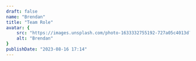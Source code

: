 ```yaml
---
draft: false
name: "Brendan"
title: "Team Role"
avatar: {
    src: "https://images.unsplash.com/photo-1633332755192-727a05c4013d?&fit=crop&w=280",
    alt: "Brendan"
}
publishDate: "2023-08-16 17:14"
---
```

